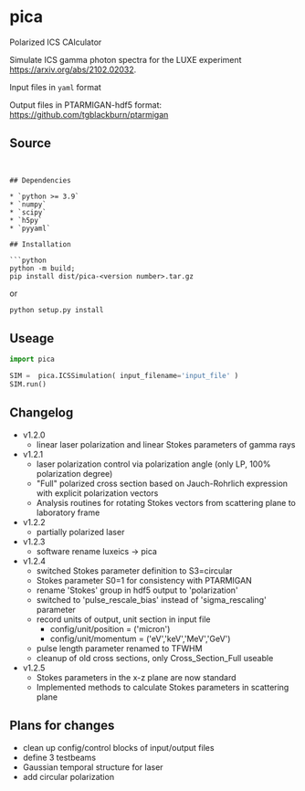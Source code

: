 # pica

Polarized ICS CAlculator


Simulate ICS gamma photon spectra for the LUXE experiment https://arxiv.org/abs/2102.02032.

Input files in ```yaml``` format

Output files in PTARMIGAN-hdf5 format: https://github.com/tgblackburn/ptarmigan

## Source

```https://github.com/hixps/pica'''


## Dependencies

* `python >= 3.9`
* `numpy`
* `scipy`
* `h5py`
* `pyyaml`

## Installation

```python
python -m build;
pip install dist/pica-<version number>.tar.gz 
```

or

```python
python setup.py install
```


## Useage

```python
import pica

SIM =  pica.ICSSimulation( input_filename='input_file' )
SIM.run()
```


## Changelog

* v1.2.0 
	* linear laser polarization and linear Stokes parameters of gamma rays
* v1.2.1
	* laser polarization control via polarization angle (only LP, 100% polarization degree)
	* "Full" polarized cross section based on Jauch-Rohrlich expression with explicit polarization vectors
	* Analysis routines for rotating Stokes vectors from scattering plane to laboratory frame	
* v1.2.2
	* partially polarized laser	
* v1.2.3
	* software rename luxeics -> pica
* v1.2.4
	* switched Stokes parameter definition to S3=circular
	* Stokes parameter S0=1 for consistency with PTARMIGAN
	* rename 'Stokes' group in hdf5 output to 'polarization'
	* switched to 'pulse_rescale_bias' instead of 'sigma_rescaling' parameter
	* record units of output, unit section in input file
		* config/unit/position = ('micron')
		* config/unit/momentum = ('eV','keV','MeV','GeV')
	* pulse length parameter renamed to TFWHM
	* cleanup of old cross sections, only Cross_Section_Full useable
* v1.2.5
	* Stokes parameters in the x-z plane are now standard
	* Implemented methods to calculate Stokes parameters in scattering plane
	
	
## Plans for changes

* clean up config/control blocks of input/output files
* define 3 testbeams
* Gaussian temporal structure for laser 
* add circular polarization
	
	
